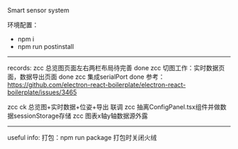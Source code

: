Smart sensor system

环境配置：

- npm i
- npm run postinstall

---

records:
zcc 总览图页面左右两栏布局待完善 done
zcc 切图工作：实时数据页面，数据导出页面 done
zcc 集成serialPort done 参考：https://github.com/electron-react-boilerplate/electron-react-boilerplate/issues/3465

zcc ck 总览图+实时数据+位姿+导出 联调
zcc 抽离ConfigPanel.tsx组件并做数据sessionStorage存储
zcc 图表x轴y轴数据源外露

---

useful info:
打包：npm run package 打包时关闭火绒
